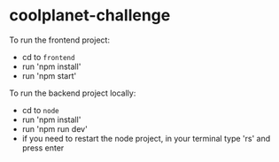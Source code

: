 # coolplanet-challenge

To run the frontend project: 

  - cd to `frontend`
  - run 'npm install'
  - run 'npm start'
  
  
 To run the backend project locally:

  - cd to `node`
  - run 'npm install'
  - run 'npm run dev'
  - if you need to restart the node project, in your terminal type 'rs' and press enter
